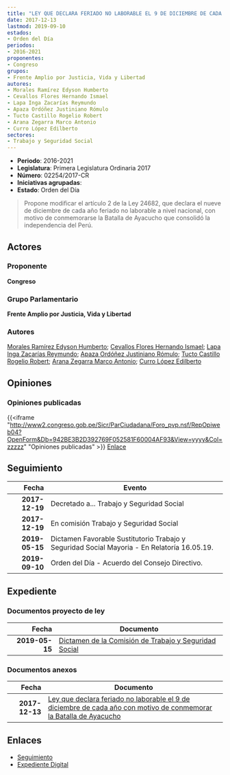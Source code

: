 ```yaml
---
title: "LEY QUE DECLARA FERIADO NO LABORABLE EL 9 DE DICIEMBRE DE CADA AÑO CON MOTIVO DE CONMEMORAR LA BATALLA DE AYACUCHO"
date: 2017-12-13
lastmod: 2019-09-10
estados:
- Orden del Día
periodos:
- 2016-2021
proponentes:
- Congreso
grupos:
- Frente Amplio por Justicia, Vida y Libertad
autores:
- Morales Ramírez Edyson Humberto
- Cevallos Flores Hernando Ismael
- Lapa Inga Zacarías Reymundo
- Apaza Ordóñez Justiniano Rómulo
- Tucto Castillo Rogelio Robert
- Arana Zegarra Marco Antonio
- Curro López Edilberto
sectores:
- Trabajo y Seguridad Social
---
```

- **Periodo**: 2016-2021
- **Legislatura**: Primera Legislatura Ordinaria 2017
- **Número**: 02254/2017-CR
- **Iniciativas agrupadas**: 
- **Estado**: Orden del Día

> Propone modificar el artículo 2 de la Ley 24682, que declara el nueve de diciembre de cada año feriado no laborable a nivel nacional, con motivo de conmemorarse la Batalla de Ayacucho que consolidó la independencia del Perú.


## Actores

### Proponente

**Congreso**

### Grupo Parlamentario

**Frente Amplio por Justicia, Vida y Libertad**

### Autores

[Morales Ramírez Edyson Humberto](mailto:mailto:emorales@congreso.gob.pe); [Cevallos Flores Hernando Ismael](mailto:mailto:hcevallos@congreso.gob.pe); [Lapa Inga Zacarías Reymundo](mailto:mailto:zlapa@congreso.gob.pe); [Apaza Ordóñez Justiniano Rómulo](mailto:mailto:japaza@congreso.gob.pe); [Tucto Castillo Rogelio Robert](mailto:mailto:rtucto@congreso.gob.pe); [Arana Zegarra Marco Antonio](mailto:mailto:marana@congreso.gob.pe); [Curro López Edilberto](mailto:mailto:ecurro@congreso.gob.pe)

## Opiniones

### Opiniones publicadas

{{<iframe "http://www2.congreso.gob.pe/Sicr/ParCiudadana/Foro_pvp.nsf/RepOpiweb04?OpenForm&Db=942BE3B2D392769F052581F60004AF93&View=yyyy&Col=zzzzz" "Opiniones publicadas" >}}
[Enlace](http://www2.congreso.gob.pe/Sicr/ParCiudadana/Foro_pvp.nsf/RepOpiweb04?OpenForm&Db=942BE3B2D392769F052581F60004AF93&View=yyyy&Col=zzzzz)


## Seguimiento

| Fecha | Evento |
|------:|--------|
| **2017-12-19** | Decretado a... Trabajo y Seguridad Social |
| **2017-12-19** | En comisión Trabajo y Seguridad Social |
| **2019-05-15** | Dictamen Favorable Sustitutorio Trabajo y Seguridad Social Mayoria - En Relatoría 16.05.19. |
| **2019-09-10** | Orden del Día - Acuerdo del Consejo Directivo. |

## Expediente

### Documentos proyecto de ley

| Fecha | Documento |
|------:|-----------|
| **2019-05-15** | [Dictamen de la Comisión de Trabajo y Seguridad Social](http://www.leyes.congreso.gob.pe/Documentos/2016_2021/Dictamenes/Proyectos_de_Ley/02254DC22MAY20190515.pdf) |

### Documentos anexos

| Fecha | Documento |
|------:|-----------|
| **2017-12-13** | [Ley que declara feriado no laborable el 9 de diciembre de cada año con motivo de conmemorar la Batalla de Ayacucho](http://www.leyes.congreso.gob.pe/Documentos/2016_2021/Proyectos_de_Ley_y_de_Resoluciones_Legislativas/PL0225420171213.pdf) |

## Enlaces

- [Seguimiento](http://www2.congreso.gob.pe/Sicr/TraDocEstProc/CLProLey2016.nsf/f7fff46988ca05b1052578e100829cc7/2d6814fab22f9fb1052581f6005b7655?OpenDocument)
- [Expediente Digital](http://www2.congreso.gob.pe/Sicr/TraDocEstProc/CLProLey2016.nsf/f7fff46988ca05b1052578e100829cc7/2d6814fab22f9fb1052581f6005b7655?OpenDocument&Click=05257FB7005EB655.eb71d0cf91d8294e05256cdf006b5706/$Body/0.1C6C)

